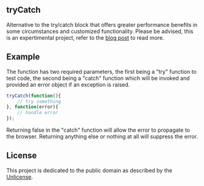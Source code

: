 ## tryCatch

Alternative to the try/catch block that offers greater performance benefits in some circumstances and customized functionality. Please be advised, this is an expertimental project, refer to the [blog post](http://www.ryanmorr.com/reinventing-the-try-catch-block) to read more.

## Example

The function has two required parameters, the first being a "try" function to test code, the second being a "catch" function which will be invoked and provided an error object if an exception is raised.

```javascript
tryCatch(function(){
	// try something   
}, function(error){
	// handle error
});
```
	
Returning false in the "catch" function will allow the error to propagate to the browser. Returning anything else or nothing at all will suppress the error.

## License

This project is dedicated to the public domain as described by the [Unlicense](http://unlicense.org/).
